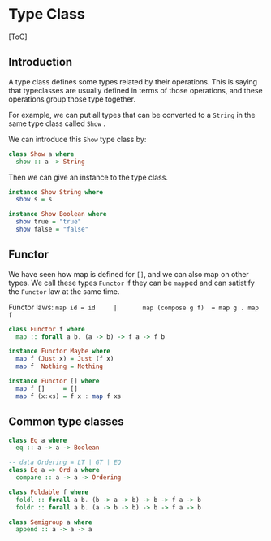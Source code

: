 # Type Class

[ToC]

## Introduction

A type class defines some types related by their operations. This is saying that typeclasses are usually defined in terms of those operations, and these operations group those type together.

For example, we can put all types that can be converted to a `String` in the same type class called `Show` .

We can introduce this `Show` type class by:

```haskell
class Show a where
  show :: a -> String
```

Then we can give an instance to the type class.

```haskell
instance Show String where
  show s = s

instance Show Boolean where
  show true = "true"
  show false = "false"
```

## Functor

We have seen how map is defined for `[]`, and we can also map on other types. We call these types `Functor` if they can be `map`ped and can satistify the `Functor` law at the same time.

 Functor laws:                                   `map id = id     |       map (compose g f)  = map g . map f `

```haskell
class Functor f where
  map :: forall a b. (a -> b) -> f a -> f b

instance Functor Maybe where
  map f (Just x) = Just (f x)
  map f  Nothing = Nothing

instance Functor [] where
  map f []     = []
  map f (x:xs) = f x : map f xs
```

## Common type classes

```haskell
class Eq a where
  eq :: a -> a -> Boolean

-- data Ordering = LT | GT | EQ
class Eq a => Ord a where
  compare :: a -> a -> Ordering

class Foldable f where
  foldl :: forall a b. (b -> a -> b) -> b -> f a -> b
  foldr :: forall a b. (a -> b -> b) -> b -> f a -> b

class Semigroup a where
  append :: a -> a -> a
```

